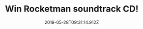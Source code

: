 ---
campaign-uuid: "c-8e2d5d08-ab5d-4497-adfe-6da3f1bab00c"
type: "Competition"
category: "Music"
date: "2019-05-28T09:31:14.912Z"
end-date: "2019-06-28T23:59:00.000Z"
disable-form: false
is_promoted: false
has_entry_page: true
title: "Win Rocketman soundtrack CD!"
competition-description: "<p>We have on our hands the soundtrack of the biographical\
  \ musical drama film based on the life of musician Elton John: Rocketman. The Bitch\
  \ is Back, I Want Love, Your Song… are some of the greatest hits you could find\
  \ in the soundtrack of the year.</p>\n<p>A great cd to add to your collection. Click\
  \ below for a chance to win.</p>\n"
hero-header: "Win Rocketman soundtrack CD!"
terms-confirmation: "N/A"
banner-img: "https://assets.expresslyapp.com/asset-e53f44ac-ec9a-43b4-937d-4b25272f8b3a.jpg"
logo-left-href: "http://club.expressly.io"
logo-left-image: "https://assets.expresslyapp.com/asset-5399d68b-2511-489e-aa76-327055bb4239.jpg"
logo-left-title: "Expressly Club"
bg-image-hero: "https://assets.expresslyapp.com/asset-0d340036-0211-40f9-b0de-004a1b5d8cf6.jpg"
bg-image-first: "https://assets.expresslyapp.com/asset-a4282792-edef-4109-b1fc-2e174373c2bb.jpg"
section1-content: "<p>Rocketman is a 2019 biographical musical drama film based on\
  \ the life of musician Elton John. The film is directed by Dexter Fletcher and written\
  \ by Lee Hall. The film follows John's early days as a prodigy at the Royal Academy\
  \ of Music up to his eventual musical partnership with Bernie Taupin. The film is\
  \ titled after John's 1972 song \"Rocket Man\".</p>\n"
entry-title: "Win Rocketman soundtrack CD!"
entry-content: "<p>Enter the draw to win Rocketman soundtrack CD  by completing the\
  \ form below before 23:59 on the 28th  of June  2019.</p>\n"
has-winner: false
prize-description: "Rocketman soundtrack CD."
special-conditions: "This competition is also available on: https://aaa.nme.com/competitions/rocketman-cd-giveaway\r\
  \n\r\nMultiple entries are allowed up to one every day."
country-restrictions:
- "GB"
---